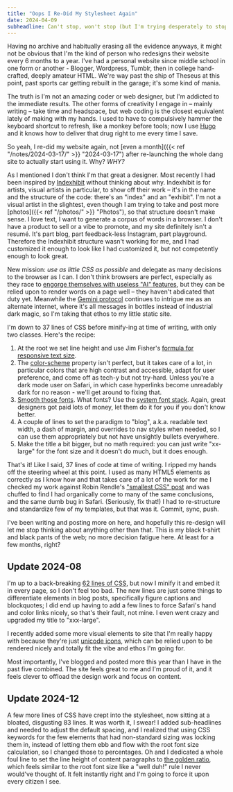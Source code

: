 ```yaml
---
title: "Oops I Re-Did My Stylesheet Again"
date: 2024-04-09
subheadline: Can't stop, won't stop (but I'm trying desperately to stop)
---
```

Having no archive and habitually erasing all the evidence anyways, it might not be obvious that I'm the kind of person who redesigns their website every 6 months to a year. I've had a personal website since middle school in one form or another - Blogger, Wordpress, Tumblr, then in college hand-crafted, deeply amateur HTML. We're way past the ship of Theseus at this point, past sports car getting rebuilt in the garage; it's some kind of mania.

The truth is I'm not an amazing coder or web designer, but I'm addicted to the immediate results. The other forms of creativity I engage in – mainly writing – take time and headspace, but web coding is the closest equivalent lately of making with my hands. I used to have to compulsively hammer the keyboard shortcut to refresh, like a monkey before tools; now I use [Hugo](https://gohugo.io/) and it knows how to deliver that drug right to me every time I save.

So yeah, I re-did my website again, not [even a month]({{< ref "/notes/2024-03-17/" >}} "2024-03-17") after re-launching the whole dang site to actually start using it. Why? *WHY?*

As I mentioned I don't think I'm that great a designer. Most recently I had been inspired by [Indexhibit](https://indexhibit.org/) without thinking about why. Indexhibit is for artists, visual artists in particular, to show off their work – it's in the name and the structure of the code: there's an "index" and an "exhibit". I'm not a visual artist in the slightest, even though I am trying to take and post more [photos]({{< ref "/photos/" >}} "Photos"), so that structure doesn't make sense. I love text, I want to generate a corpus of words in a browser. I don't have a product to sell or a vibe to promote, and my site definitely isn't a resumé. It's part blog, part feedback-less Instagram, part playground. Therefore the Indexhibit structure wasn't working for me, and I had customized it enough to look like I had customized it, but not competently enough to look great.

New mission: *use as little CSS as possible* and delegate as many decisions to the browser as I can. I don't think browsers are perfect, especially as they race to [engorge themselves with useless "AI" features](https://keith.is/posts/souring-on-arc-browser/), but they can be relied upon to render words on a page well – they haven't abdicated that duty yet. Meanwhile the [Gemini protocol](https://geminiquickst.art/) continues to intrigue me as an alternate internet, where it's all messages in bottles instead of industrial dark magic, so I'm taking that ethos to my little static site.

I'm down to 37 lines of CSS before minify-ing at time of writing, with only two classes. Here's the recipe:

1. At the root we set line height and use Jim Fisher's [formula for responsive text size](https://jameshfisher.com/2024/03/12/a-formula-for-responsive-font-size/).
2. The [color-scheme](https://developer.mozilla.org/en-US/docs/Web/CSS/color-scheme) property isn't perfect, but it takes care of a lot, in particular colors that are high contrast and accessible, adapt for user preference, and come off as tech-y but not try-hard. Unless you're a dark mode user on Safari, in which case hyperlinks become unreadably dark for no reason - we'll get around to fixing that.
3. [Smooth those fonts](https://developer.mozilla.org/en-US/docs/Web/CSS/font-smooth). What fonts? Use the [system font stack](https://systemfontstack.com/). Again, great designers got paid lots of money, let them do it for you if you don't know better.
4. A couple of lines to set the paradigm to "blog", a.k.a. readable text width, a dash of margin, and overrides to nav styles when needed, so I can use them appropriately but not have unsightly bullets everywhere.
5. Make the title a bit bigger, but no math required: you can just write "xx-large" for the font size and it doesn't do much, but it does enough.

That's it! Like I said, 37 lines of code at time of writing. I ripped my hands off the steering wheel at this point. I used as many HTML5 elements as correctly as I know how and that takes care of a lot of the work for me I checked my work against Robin Rendle's ["smallest CSS" post](https://robinrendle.com/notes/the-smallest-css/) and was chuffed to find I had organically come to many of the same conclusions, and the same dumb bug in Safari. (Seriously, fix that!) I had to re-structure and standardize few of my templates, but that was it. Commit, sync, push.

I've been writing and posting more on here, and hopefully this re-design will let me stop thinking about anything other than that. This is my black t-shirt and black pants of the web; no more decision fatigue here. At least for a few months, right?

## Update 2024-08

I'm up to a back-breaking [62 lines of CSS](https://github.com/wickedlyethan/wickedlyethan.github.io/blob/main/themes/wickedlyethan/assets/css/style.css), but now I minify it and embed it in every page, so I don't feel too bad. The new lines are just some things to differentiate elements in blog posts, specifically figure captions and blockquotes; I did end up having to add a few lines to force Safari's hand and color links nicely, so that's their fault, not mine. I even went crazy and upgraded my title to "xxx-large".

I recently added some more visual elements to site that I'm really happy with because they're just [unicode icons](https://www.compart.com/en/unicode), which can be relied upon to be rendered nicely and totally fit the vibe and ethos I'm going for.

Most importantly, I've blogged and posted more this year than I have in the past five combined. The site feels great to me and I'm proud of it, and it feels clever to offload the design work and focus on content.

## Update 2024-12

A few more lines of CSS have crept into the stylesheet, now sitting at a bloated, disgusting 83 lines. It was worth it, I swear! I added sub-headlines and needed to adjust the default spacing, and I realized that using CSS keywords for the few elements that had non-standard sizing was locking them in, instead of letting them ebb and flow with the root font size calculation, so I changed those to percentages. Oh and I dedicated a whole foul line to set the line height of content paragraphs to [the golden ratio](https://medium.com/@zkareemz/golden-ratio-62b3b6d4282a), which feels similar to the root font size like a "well duh!" rule I never would've thought of. It felt instantly right and I'm going to force it upon every citizen I see.
